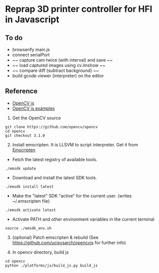 # Reprap 3D printer controller for HFI in Javascript

## To do
* browserify main.js
* connect serialPort
* ~~ capture cam twice (with interval) and save ~~
* ~~ load captured images using cv.imshow ~~
* ~~ compare diff (subtract background) ~~
* build gcode viewer (interpreter) on the editor

## Reference
* [OpenCV js](https://docs.opencv.org/trunk/d2/df0/tutorial_js_table_of_contents_imgproc.html)
* [OpenCV js examples](https://community.risingstack.com/opencv-tutorial-computer-vision-with-node-js/)


1. Get the OpenCV source
```
git clone https://github.com/opencv/opencv
cd opencv
git checkout 3.1.0
```

2. Install emscripten. It is LLSVM to script interpreter.
Get it from [Emscripten](https://kripken.github.io/emscripten-site/docs/getting_started/downloads.html)
* Fetch the latest registry of available tools.
```
./emsdk update
```
* Download and install the latest SDK tools.
```
./emsdk install latest
```
* Make the "latest" SDK "active" for the current user. (writes ~/.emscripten file)
```
./emsdk activate latest
```
* Activate PATH and other environment variables in the current terminal
```
source ./emsdk_env.sh
```
3. (optional) Patch emscripten & rebuild
(See https://github.com/ucisysarch/opencvjs for further info)

4. In opencv directory, build js
```
cd opencv
python ./platforms/js/build_js.py build_js
```